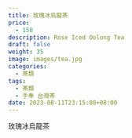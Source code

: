 ```yaml
---
title: 玫瑰冰烏龍茶
price:
  - 150
description: Rose Iced Oolong Tea
draft: false
weight: 35
image: images/tea.jpg
categories:
  - 茶類
tags:
  - 茶類
  - 手奉 台灣茶
date: 2023-08-11T23:15:08+08:00
---
```


 玫瑰冰烏龍茶
